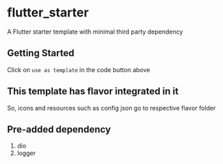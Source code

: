 # flutter_starter

A Flutter starter template with minimal third party dependency

## Getting Started

Click on `use as template` in the code button above

## This template has flavor integrated in it

So, icons and resources such as config json go to respective flavor folder

## Pre-added dependency

1. dio
2. logger
